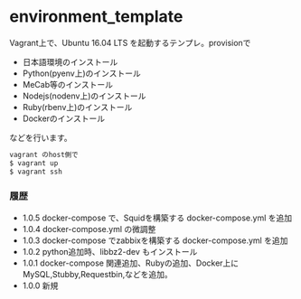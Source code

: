 # environment_template

Vagrant上で、Ubuntu 16.04 LTS を起動するテンプレ。provisionで

- 日本語環境のインストール
- Python(pyenv上)のインストール
- MeCab等のインストール
- Nodejs(nodenv上)のインストール
- Ruby(rbenv上)のインストール
- Dockerのインストール

などを行います。



```bash
vagrant のhost側で
$ vagrant up
$ vagrant ssh
```


### 履歴

- 1.0.5 docker-compose で、Squidを構築する docker-compose.yml を追加
- 1.0.4 docker-compose.yml の微調整 
- 1.0.3 docker-compose でzabbixを構築する docker-compose.yml を追加
- 1.0.2 python追加時、libbz2-dev もインストール
- 1.0.1 docker-compose 関連追加、Rubyの追加、Docker上にMySQL,Stubby,Requestbin,などを追加。
- 1.0.0 新規